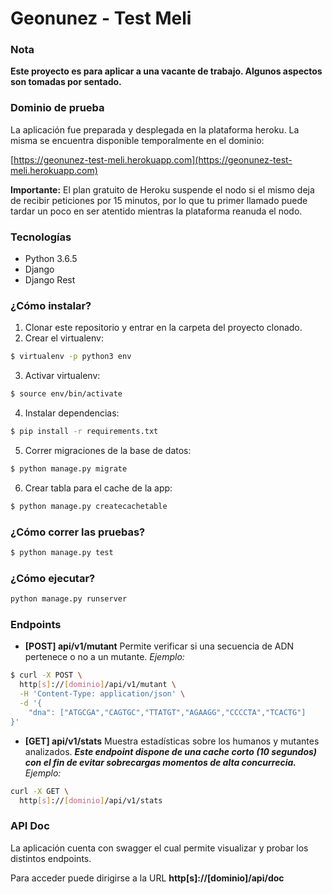 Geonunez - Test Meli
====================
### Nota
**Este proyecto es para aplicar a una vacante de trabajo. Algunos aspectos son tomadas por sentado.**

### Dominio de prueba
La aplicación fue preparada y desplegada en la plataforma heroku. La misma se encuentra disponible temporalmente en el dominio:

[https://geonunez-test-meli.herokuapp.com](https://geonunez-test-meli.herokuapp.com)

**Importante:** El plan gratuito de Heroku suspende el nodo si el mismo deja de recibir peticiones por 15 minutos, por lo que tu primer llamado puede tardar un poco en ser atentido mientras la plataforma reanuda el nodo.

### Tecnologías
- Python 3.6.5
- Django
- Django Rest

### ¿Cómo instalar?
1. Clonar este repositorio y entrar en la carpeta del proyecto clonado.
2. Crear el virtualenv:
```sh
$ virtualenv -p python3 env
```
3. Activar virtualenv:
```sh
$ source env/bin/activate
```
4. Instalar dependencias:
```sh
$ pip install -r requirements.txt
```
5. Correr migraciones de la base de datos:
```sh
$ python manage.py migrate
```
6. Crear tabla para el cache de la app:
```sh
$ python manage.py createcachetable
```
### ¿Cómo correr las pruebas?
```sh
$ python manage.py test
```
### ¿Cómo ejecutar?
```sh
python manage.py runserver
```

### Endpoints
- **[POST] api/v1/mutant**
Permite verificar si una secuencia de ADN pertenece o no a un mutante.
*Ejemplo:*
```sh
$ curl -X POST \
  http[s]://[dominio]/api/v1/mutant \
  -H 'Content-Type: application/json' \
  -d '{
	"dna": ["ATGCGA","CAGTGC","TTATGT","AGAAGG","CCCCTA","TCACTG"]
}'
```
- **[GET] api/v1/stats**
Muestra estadísticas sobre los humanos y mutantes analizados.
***Este endpoint dispone de una cache corto (10 segundos) con el fin de evitar sobrecargas momentos de alta concurrecia.***
*Ejemplo:*
```sh
curl -X GET \
  http[s]://[dominio]/api/v1/stats
```

### API Doc
La aplicación cuenta con swagger el cual permite visualizar y probar los distintos endpoints.

Para acceder puede dirigirse a la URL **http[s]://[dominio]/api/doc**
